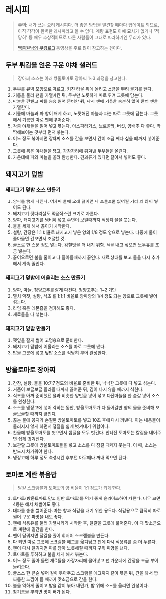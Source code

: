 # 레시피

> **주의**: 내가 쓰는 요리 레시피다. 더 좋은 방법을 발견할 떄마다 업데이트 되므로, 아직 각각이 완벽한 레시피라고 볼 수 없다.
> 계량 표현도 아예 묘사가 없거나 '적당히' 등 매우 추상적이므로 다른 사람들이 그대로 따라하기엔 무리가 있다.
>
> [백종원님의 쿠킹로그](https://www.youtube.com/channel/UCyn-K7rZLXjGl7VXGweIlcA) 동영상을 주로 많이 참고하는 편이다.

## 두부 튀김을 얹은 구운 야채 샐러드

> 장아찌 소스는 아래 방울토마토 장아찌 1~3 과정을 참고한다.

1. 두부를 큐빅 모양으로 자르고, 키친 타울 위에 올리고 소금을 뿌려 물기를 뺀다.
2. 기름을 둘러 팬을 가열시킨 뒤, 두부만 노릇하게 따로 튀겨 그릇에 담는다.
3. 마늘을 편썰고 파를 송송 썰어 준비한 뒤, 다시 팬에 기름을 충분히 많이 둘러 팬을 가열한다.
4. 기름에 마늘과 파 향이 배게 하고, 노릇해진 마늘과 파는 따로 그릇에 담는다. 그릇에서 기름만 따로 팬에 부어준다.
5. 각종 야채들을 썰어 넣고 볶는다. 아스파라거스, 브로콜리, 버섯, 양배추 다 좋다. 딱딱해보이는 것부터 먼저 넣는다.
6. 어느 정도 볶아지면 장아찌 소스를 간을 보면서 간이 조금 쎄다 싶을 떄까지 넣어준다.
7. 그릇에 볶은 야채들을 담고, 가장자리에 튀겨낸 두부들을 올린다.
8. 가운데에 파와 마늘을 올려 완성한다. 견과류가 있다면 갈아서 넣어도 좋다.

## 돼지고기 덮밥

### 돼지고기 덮밥 소스 만들기

1. 양파를 굵게 다진다. 어차피 물에 오래 끓이면 다 흐물흐물 없어질 거라 꽤 많이 넣어도 된다.
2. 돼지고기 뒷다리살도 먹음직스런 크기로 자른다.
3. 양파, 돼지고기를 냄비에 넣고 수면이 보일때까지 적당히 물을 붓는다.
4. 불을 세게 해서 끓이기 시작한다.
5. 설탕, 간장은 1:1 비율로 돼지고기 넣은 양의 1/8 정도 양으로 넣는다. 나중에 물이 졸아들면 간보면서 조절할 것.
6. 굴소르 한 스푼 정도 넣는다. 감칠맛을 더 내기 위함. 색을 내고 싶으면 노두유를 조금 넣는다.
7. 끓어오르면 불을 줄이고 다 졸아들때까지 끓인다. 재료 상태를 보고 물을 다시 추가해서 계속 졸인다.

### 돼지고기 덮밥에 어울리는 소스 만들기

1. 양파, 마늘, 청양고추를 잘게 다진다. 청양고추는 1~2 개만
2. 멸치 액젓, 설탕, 식초 를 1:1:1 비율로 양파양의 1/4 정도 되는 양으로 그릇에 넣어 섞는다.
3. 라임 혹은 레몬즙을 첨가해도 좋다.
4. 재료들을 다 섞는다.

### 돼지고기 덮밥 만들기

1. 깻잎을 잘게 썰어 고명용으로 준비한다.
2. 돼지고기 덮밥에 어울리는 소스를 따로 그릇에 낸다.
3. 밥을 그릇에 넣고 덮밥 소스를 적당히 부어 완성한다.

## 방울토마토 장아찌

1. 간장, 설탕, 물을 10:7:7 정도의 비율로 준비한 뒤, 넉넉한 그릇에 다 넣고 섞는다.
2. 거품이 보글보글 올라올 때까지 끓여준 뒤, 김이 나지 않을 때까지 식힌다.
3. 식초를 아까 준비했던 물과 비슷한 양만큼 넣어 섞고 다진마늘을 한 숟갈 넣어 소스를 완성한다.
4. 소스를 냉장고에 넣어 식히는 동안, 방울토마토가 다 들어갈만 양의 물을 준비해 보글보글할 때까지 끓인다.
5. 끓는 물에 꽁지가 손질된 방울토마토를 넣고 10초 후에 다시 꺼낸다. 이는 내용물이 물러지지 않게 하면서 껍질을 쉽게 벗겨내기 위함이다.
6. 찬물에 방울토마토를 씻으면서 껍질을 모두 벗긴다. 안터진 토마토는 칼집을 내어주면 쉽게 벗겨진다.
7. 보관할 그릇에 방울토마토들을 넣고 소스를 다 잠길 때까지 붓는다. 이 때, 소스는 반드시 차가워야 한다.
8. 냉장고에 하루 정도 숙성시킨 후부턴 아무때나 꺼내 먹으면 된다.

## 토마토 계란 볶음밥

> 달걀 스크램블과 토마토의 양 비율이 1:1 정도가 되게 한다.

1. 토마토(방울토마토 말고 일반 토마토)를 먹기 좋게 슬라이스하여 자른다. 너무 크면 4등분 해서 채썰어도 좋다.
2. 대파를 송송 썰어준다. 파는 향과 식감을 내기 위한 용도다. 식감용으로 큼직히 따로 썰어 구운 파맛을 내도 좋다.
3. 팬에 식용유를 둘러 가열시키기 시작한 후, 달걀을 그릇에 풀어준다. 이 때 맛소금으로 계란에 밑간을 한다.
4. 팬이 달궈지면 달걀을 풀어 휘저어 스크램블을 만든다.
5. 다 되면 따로 그릇에 스크램블 에그를 옮겨담고 팬에 다시 식용류를 좀 더 두른다.
6. 팬이 다시 달궈지면 파를 담아 노릇해질 때까지 구워 파향을 낸다.
7. 토마토를 투하하고 불을 세게 해서 볶는다.
8. 어느 정도 졸아 들면 재료들을 가장자리에 몰아넣고 팬 가운데에 간장을 조금 부어 눌려준다.
9. 굴소스 한 큰술 넣어 같이 볶아주고 스크램블 에그까지 같이 볶은 뒤, 간을 봐서 짭짜름한 느낌이 들 때까지 맛소금으로 간을 한다.
10. 불을 약하게 줄이고 밥을 같이 볶아 내던가, 밥 위에 소스를 올리면 완성이다. 
11. 참기름을 뿌리면 맛이 배가 된다.

